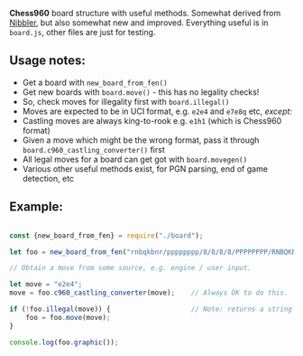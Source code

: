 **Chess960** board structure with useful methods. Somewhat derived from [Nibbler](https://github.com/rooklift/nibbler), but also somewhat new and improved. Everything useful is in `board.js`, other files are just for testing.

## Usage notes:

* Get a board with `new_board_from_fen()`
* Get new boards with `board.move()` - this has no legality checks!
* So, check moves for illegality first with `board.illegal()`
* Moves are expected to be in UCI format, e.g. `e2e4` and `e7e8q` etc, *except:*
* Castling moves are always king-to-rook e.g. `e1h1` (which is Chess960 format)
* Given a move which might be the wrong format, pass it through `board.c960_castling_converter()` first
* All legal moves for a board can get got with `board.movegen()`
* Various other useful methods exist, for PGN parsing, end of game detection, etc

## Example:

```javascript

const {new_board_from_fen} = require("./board");

let foo = new_board_from_fen("rnbqkbnr/pppppppp/8/8/8/8/PPPPPPPP/RNBQKBNR w KQkq - 0 1");

// Obtain a move from some source, e.g. engine / user input.

let move = "e2e4";
move = foo.c960_castling_converter(move);    // Always OK to do this.

if (!foo.illegal(move)) {                    // Note: returns a string (reason for illegality or "")
    foo = foo.move(move);
}

console.log(foo.graphic());
```
